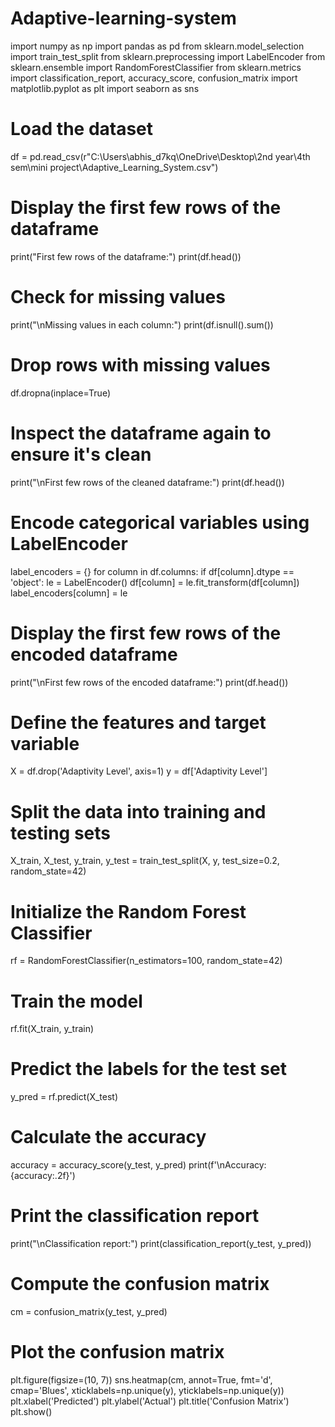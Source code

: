 # Adaptive-learning-system

import numpy as np
import pandas as pd
from sklearn.model_selection import train_test_split
from sklearn.preprocessing import LabelEncoder
from sklearn.ensemble import RandomForestClassifier
from sklearn.metrics import classification_report, accuracy_score, confusion_matrix
import matplotlib.pyplot as plt
import seaborn as sns

# Load the dataset
df = pd.read_csv(r"C:\Users\abhis_d7kq\OneDrive\Desktop\2nd year\4th sem\mini project\Adaptive_Learning_System.csv")

# Display the first few rows of the dataframe
print("First few rows of the dataframe:")
print(df.head())

# Check for missing values
print("\nMissing values in each column:")
print(df.isnull().sum())

# Drop rows with missing values
df.dropna(inplace=True)

# Inspect the dataframe again to ensure it's clean
print("\nFirst few rows of the cleaned dataframe:")
print(df.head())

# Encode categorical variables using LabelEncoder
label_encoders = {}
for column in df.columns:
    if df[column].dtype == 'object':
        le = LabelEncoder()
        df[column] = le.fit_transform(df[column])
        label_encoders[column] = le

# Display the first few rows of the encoded dataframe
print("\nFirst few rows of the encoded dataframe:")
print(df.head())

# Define the features and target variable
X = df.drop('Adaptivity Level', axis=1)
y = df['Adaptivity Level']

# Split the data into training and testing sets
X_train, X_test, y_train, y_test = train_test_split(X, y, test_size=0.2, random_state=42)

# Initialize the Random Forest Classifier
rf = RandomForestClassifier(n_estimators=100, random_state=42)

# Train the model
rf.fit(X_train, y_train)

# Predict the labels for the test set
y_pred = rf.predict(X_test)

# Calculate the accuracy
accuracy = accuracy_score(y_test, y_pred)
print(f'\nAccuracy: {accuracy:.2f}')

# Print the classification report
print("\nClassification report:")
print(classification_report(y_test, y_pred))

# Compute the confusion matrix
cm = confusion_matrix(y_test, y_pred)

# Plot the confusion matrix
plt.figure(figsize=(10, 7))
sns.heatmap(cm, annot=True, fmt='d', cmap='Blues', xticklabels=np.unique(y), yticklabels=np.unique(y))
plt.xlabel('Predicted')
plt.ylabel('Actual')
plt.title('Confusion Matrix')
plt.show()
